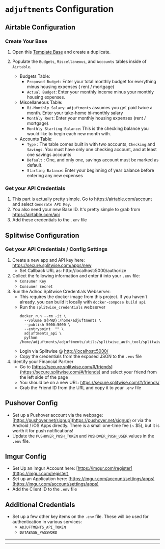 # `adjuftments` Configuration

## Airtable Configuration

### Create Your Base

1) Open
   this [Template Base](https://airtable.com/invite/l?inviteId=inv0k83ie8uoQg1u6&inviteToken=13d0c39a14edd83fc6e9c8951e0b8176aa38c0982257a58b294873afcedbfbe8)
   and create a duplicate.

2) Populate the `Budgets`,  `Miscellaneous`, and `Accounts` tables inside of `Airtable`.
    - Budgets Table:
        - `Proposed Budget`: Enter your total monthly budget for everything minus housing expenses (
          rent / mortgage)
        - `Actual Budget`: Enter your monthly income minus your monthly housing expenses.
    - Miscellaneous Table:
        - `Bi-Monthly Salary`: `adjuftments` assumes you get paid twice a month. Enter your
          take-home bi-monthly salary
        - `Monthly Rent`: Enter your monthly housing expenses (rent / mortgage).
        - `Monthly Starting Balance`: This is the checking balance you would like to begin each new
          month with.
    - Accounts Table:
        - `Type` : The table comes built in with two accounts, `Checking` and `Savings`. You must
          have only one checking account, and at least one savings accounts
        - `Default` : One, and only one, savings account must be marked as default.
        - `Starting Balance`: Enter your beginning of year balance before entering any new expenses

### Get your API Credentials

1) This part is actually pretty simple. Go to https://airtable.com/account and
   select `Generate API Key`.
2) You also need your new Base ID. It's pretty simple to grab from https://airtable.com/api
3) Add these credentials to the `.env` file

## Splitwise Configuration

### Get your API Credentials / Config Settings

1) Create a new app and API key here: https://secure.splitwise.com/apps/new
    - Set Callback URL as: http://localhost:5000/authorize
2) Collect the following information and enter it into your `.env` file:
    - `Consumer Key`
    - `Consumer Secret`
3) Run the Adhoc Splitwise Credentials Webserver:
    - This requires the docker image from this project. If you haven't already, you can build it
      locally with `docker-compose build api`
    - Run the `splitwise_credentials` webserver
      ```shell
      docker run --rm -it \
        --volume ${PWD}:/home/adjuftments \
        --publish 5000:5000 \
        --entrypoint  "" \
        adjuftments_api \
        python /home/adjuftments/adjuftments/utils/splitwise_auth_tool/splitwise_credentials.py
      ```
    - Login via Splitwise @ [http://localhost:5000/](http://localhost:5000/)
    - Copy the credentials from the exposed JSON to the `.env` file
4) Identify your Financial Partner
    - Go to [https://secure.splitwise.com/#/friends](https://secure.splitwise.com/#/friends) and
      select your friend from the left side of the page
    - You should be on a new
      URL: [https://secure.splitwise.com/#/friends/<FRIEND ID>](https://secure.splitwise.com/#/friends)
    - Grab the Friend ID from the URL and copy it to your `.env` file

## Pushover Config

- Set up a Pushover account via the
  webpage: [https://pushover.net/signup](https://pushover.net/signup) or via the Android / iOS Apps
  directly. There is a small one-time fee (~ $5), but it is worth it for push notifications!
- Update the `PUSHOVER_PUSH_TOKEN` and `PUSHOVER_PUSH_USER` values in the `.env` file.

## Imgur Config

- Set Up an Imgur Account here: [https://imgur.com/register](https://imgur.com/register)
- Set up an Application
  here: [https://imgur.com/account/settings/apps](https://imgur.com/account/settings/apps)
- Add the Client ID to the `.env` file

## Additional Credentials

- Set up a few other key items on the `.env` file. These will be used for authentication in various
  services:
    - `ADJUFTMENTS_API_TOKEN`
    - `DATABASE_PASSWORD`

* * *
* * *
